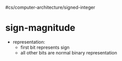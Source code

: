 #cs/computer-architecture/signed-integer

# sign-magnitude
- representation:
	- first bit represents sign
	- all other bits are normal binary representation